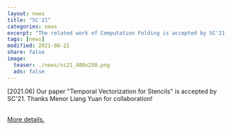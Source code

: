 ```yaml
---
layout: news
title: "SC'21"
categories: news
excerpt: "The related work of Computation Folding is accepted by SC'21."  
tags: [news]
modified: 2021-06-22
share: false
image: 
  teaser: ./news/sc21_400x250.png
  ads: false  
---
```



\[2021.06\] Our paper "Temporal Vectorization for Stencils" is accepted by SC'21. Thanks Menor Liang Yuan for collaboration!

<a href="https://sc21.supercomputing.org/presentation/?id=pap170&sess=sess164"><br>More details.</a>